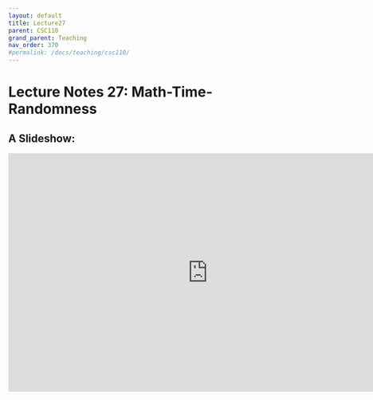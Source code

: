 ```yaml
---
layout: default
title: Lecture27
parent: CSC110
grand_parent: Teaching
nav_order: 370
#permalink: /docs/teaching/csc110/
---  
```

  

Lecture Notes 27: Math-Time-Randomness
===========================================



A Slideshow:
---------------

<iframe src="https://docs.google.com/presentation/d/e/2PACX-1vQNzkGhnyvwro-G8NmjWPQ6uFULLog3CpZW8vE7crEnski0earnKpuRMn2b76GRCXFn2raJIxkSSaRS/embed?start=false&loop=false&delayms=60000" frameborder="0" width="800" height="479" allowfullscreen="true" mozallowfullscreen="true" webkitallowfullscreen="true"></iframe>